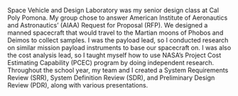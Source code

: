 Space Vehicle and Design Laboratory was my senior design class at Cal Poly Pomona. My group chose to answer American Institute of Aeronautics and Astronautics’ (AIAA) Request for Proposal (RFP). We designed a manned spacecraft that would travel to the Martian moons of Phobos and Deimos to collect samples. I was the payload lead, so I conducted research on similar mission payload instruments to base our spacecraft on. I was also the cost analysis lead, so I taught myself how to use NASA’s Project Cost Estimating Capability (PCEC) program by doing independent research. Throughout the school year, my team and I created a System Requirements Review (SRR), System Definition Review (SDR), and Preliminary Design Review (PDR), along with various presentations.
